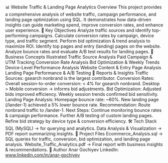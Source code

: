 📊 Website Traffic & Landing Page Analytics
Overview
This project provides a comprehensive analysis of website traffic, campaign performance, and landing page optimization using SQL.
It demonstrates how data-driven insights can guide marketing spend, improve conversion rates, and enhance user experience.
🔑 Key Objectives
Analyze traffic sources and identify top-performing campaigns.
Calculate conversion rates by campaign, device type, and traffic segment.
Perform bid optimization & trend analysis to maximize ROI.
Identify top pages and entry (landing) pages on the website.
Analyze bounce rates and evaluate A/B test results for landing pages.
🧠 Business Concepts Illustrated
Traffic Source Analysis
Paid Campaign & UTM Tracking
Conversion Rate Analysis
Bid Optimization & Weekly Trends
Device-Level Performance Analysis
Website Content & Entry Page Analysis
Landing Page Performance & A/B Testing
📑 Reports & Insights
Traffic Sources:
gsearch nonbrand is the largest contributor.
Conversion Rates:
Overall session-to-order conversion: < 4% for gsearch nonbrand.
Desktop > Mobile conversion → informs bid adjustments.
Bid Optimization:
Adjusted bids improved efficiency.
Weekly session trends confirmed bid sensitivity.
Landing Page Analysis:
Homepage bounce rate: ~60%.
New landing page (/lander-1) achieved a 5% lower bounce rate.
Recommendation: Route nonbrand traffic to /lander-1.
Next Steps:
Continue monitoring bounce rates & campaign performance.
Further A/B testing of custom landing pages.
Refine bid strategy by device type & conversion efficiency.
🛠️ Tech Stack
SQL (MySQL) → for querying and analytics.
Data Analysis & Visualization → PDF report summarizing insights.
📂 Project Files
Ecommerce_Analysis.sql → SQL queries for traffic, conversion, bid optimization, and landing page analysis.
Website_Traffic_Analytics.pdf → Final report with business insights & recommendations.
👤 Author
Anar Gochiyev
LinkedIn: www.linkedin.com/in/anar-gochiyev
